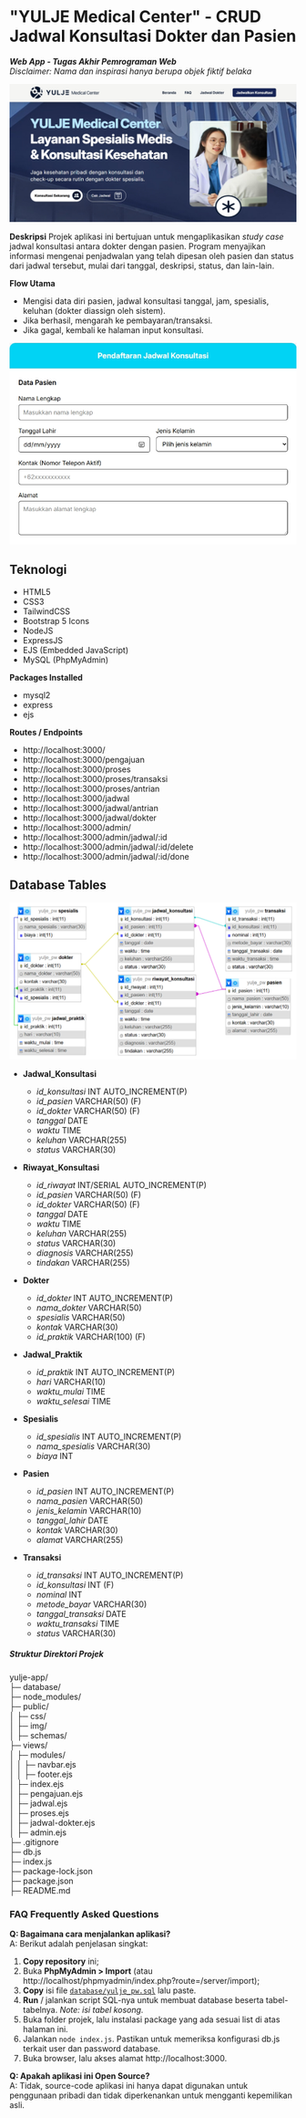 # "YULJE Medical Center" - CRUD Jadwal Konsultasi Dokter dan Pasien
_**Web App - Tugas Akhir Pemrograman Web**_  
_Disclaimer: Nama dan inspirasi hanya berupa objek fiktif belaka_  

![Yulje - Medical Center](public/schemas/mockup_Landing.png)

**Deskripsi**
Projek aplikasi ini bertujuan untuk mengaplikasikan *study case* jadwal konsultasi antara dokter dengan pasien. Program menyajikan informasi mengenai penjadwalan yang telah dipesan oleh pasien dan status dari jadwal tersebut, mulai dari tanggal, deskripsi, status, dan lain-lain.

**Flow Utama**
- Mengisi data diri pasien, jadwal konsultasi tanggal, jam, spesialis, keluhan (dokter diassign oleh sistem).
- Jika berhasil, mengarah ke pembayaran/transaksi.
- Jika gagal, kembali ke halaman input konsultasi.

![Form Konsultasi](public/schemas/mockup_FormKonsul.png)

## Teknologi
- HTML5
- CSS3
- TailwindCSS
- Bootstrap 5 Icons
- NodeJS
- ExpressJS
- EJS (Embedded JavaScript)
- MySQL (PhpMyAdmin)

**Packages Installed**
- mysql2
- express
- ejs

**Routes / Endpoints**
- http://localhost:3000/
- http://localhost:3000/pengajuan
- http://localhost:3000/proses
- http://localhost:3000/proses/transaksi
- http://localhost:3000/proses/antrian
- http://localhost:3000/jadwal
- http://localhost:3000/jadwal/antrian
- http://localhost:3000/jadwal/dokter
- http://localhost:3000/admin/
- http://localhost:3000/admin/jadwal/:id
- http://localhost:3000/admin/jadwal/:id/delete
- http://localhost:3000/admin/jadwal/:id/done

## Database Tables

![ERD](public/schemas/Entity%20Relationship%20Diagram%20(ERD).png)

- **Jadwal_Konsultasi**
  - *id_konsultasi* INT AUTO_INCREMENT(P)
  - *id_pasien* VARCHAR(50) (F)
  - *id_dokter* VARCHAR(50) (F)
  - *tanggal* DATE
  - *waktu* TIME
  - *keluhan* VARCHAR(255)
  - *status* VARCHAR(30)
  
- **Riwayat_Konsultasi**
  - *id_riwayat* INT/SERIAL AUTO_INCREMENT(P)
  - *id_pasien* VARCHAR(50) (F)
  - *id_dokter* VARCHAR(50) (F)
  - *tanggal* DATE
  - *waktu* TIME
  - *keluhan* VARCHAR(255)
  - *status* VARCHAR(30)
  - *diagnosis* VARCHAR(255)
  - *tindakan* VARCHAR(255)
  
- **Dokter**
  - *id_dokter* INT AUTO_INCREMENT(P)
  - *nama_dokter* VARCHAR(50)
  - *spesialis* VARCHAR(50)
  - *kontak* VARCHAR(30)
  - *id_praktik* VARCHAR(100) (F)
  
- **Jadwal_Praktik**
  - *id_praktik* INT AUTO_INCREMENT(P)
  - *hari* VARCHAR(10)
  - *waktu_mulai* TIME
  - *waktu_selesai* TIME
  
- **Spesialis**
  - *id_spesialis* INT AUTO_INCREMENT(P)
  - *nama_spesialis* VARCHAR(30)
  - *biaya* INT
  
- **Pasien**
  - *id_pasien* INT AUTO_INCREMENT(P)
  - *nama_pasien* VARCHAR(50)
  - *jenis_kelamin* VARCHAR(10)
  - *tanggal_lahir* DATE
  - *kontak* VARCHAR(30)
  - *alamat* VARCHAR(255)
  
- **Transaksi**
  - *id_transaksi* INT AUTO_INCREMENT(P)
  - *id_konsultasi* INT (F)
  - *nominal* INT
  - *metode_bayar* VARCHAR(30)
  - *tanggal_transaksi* DATE
  - *waktu_transaksi* TIME
  - *status* VARCHAR(30)

##### Struktur Direktori Projek
yulje-app/  
├─ database/  
├─ node_modules/  
├─ public/  
│  ├─ css/  
│  ├─ img/  
│  ├─ schemas/  
├─ views/  
│  ├─ modules/  
│  │  ├─ navbar.ejs  
│  │  ├─ footer.ejs  
│  ├─ index.ejs  
│  ├─ pengajuan.ejs  
│  ├─ jadwal.ejs  
│  ├─ proses.ejs  
│  ├─ jadwal-dokter.ejs  
│  ├─ admin.ejs  
├─ .gitignore  
├─ db.js  
├─ index.js  
├─ package-lock.json  
├─ package.json  
├─ README.md  
  

### FAQ Frequently Asked Questions
**Q: Bagaimana cara menjalankan aplikasi?**  
A: Berikut adalah penjelasan singkat:
1. **Copy repository** ini; 
2. Buka **PhpMyAdmin > Import** (atau http://localhost/phpmyadmin/index.php?route=/server/import);
3. **Copy** isi file [`database/yulje_pw.sql`](database/yulje_pw.sql) lalu paste.
4. **Run** / jalankan script SQL-nya untuk membuat database beserta tabel-tabelnya. *Note: isi tabel kosong.*
5. Buka folder projek, lalu instalasi package yang ada sesuai list di atas halaman ini.
6. Jalankan `node index.js`. Pastikan untuk memeriksa konfigurasi db.js terkait user dan password database.
7. Buka browser, lalu akses alamat http://localhost:3000.

**Q: Apakah aplikasi ini Open Source?**  
A: Tidak, source-code aplikasi ini hanya dapat digunakan untuk penggunaan pribadi dan tidak diperkenankan untuk mengganti kepemilikan asli.